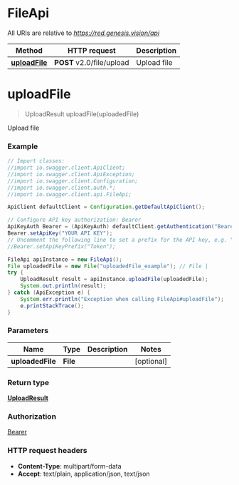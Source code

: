 # FileApi

All URIs are relative to *https://red.genesis.vision/api*

Method | HTTP request | Description
------------- | ------------- | -------------
[**uploadFile**](FileApi.md#uploadFile) | **POST** v2.0/file/upload | Upload file

<a name="uploadFile"></a>
# **uploadFile**
> UploadResult uploadFile(uploadedFile)

Upload file

### Example
```java
// Import classes:
//import io.swagger.client.ApiClient;
//import io.swagger.client.ApiException;
//import io.swagger.client.Configuration;
//import io.swagger.client.auth.*;
//import io.swagger.client.api.FileApi;

ApiClient defaultClient = Configuration.getDefaultApiClient();

// Configure API key authorization: Bearer
ApiKeyAuth Bearer = (ApiKeyAuth) defaultClient.getAuthentication("Bearer");
Bearer.setApiKey("YOUR API KEY");
// Uncomment the following line to set a prefix for the API key, e.g. "Token" (defaults to null)
//Bearer.setApiKeyPrefix("Token");

FileApi apiInstance = new FileApi();
File uploadedFile = new File("uploadedFile_example"); // File | 
try {
    UploadResult result = apiInstance.uploadFile(uploadedFile);
    System.out.println(result);
} catch (ApiException e) {
    System.err.println("Exception when calling FileApi#uploadFile");
    e.printStackTrace();
}
```

### Parameters

Name | Type | Description  | Notes
------------- | ------------- | ------------- | -------------
 **uploadedFile** | **File**|  | [optional]

### Return type

[**UploadResult**](UploadResult.md)

### Authorization

[Bearer](../README.md#Bearer)

### HTTP request headers

 - **Content-Type**: multipart/form-data
 - **Accept**: text/plain, application/json, text/json

